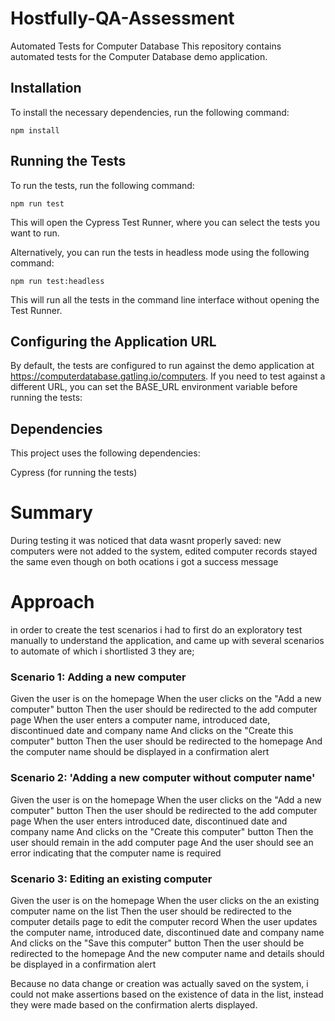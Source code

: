 # Hostfully-QA-Assessment


Automated Tests for Computer Database
This repository contains automated tests for the Computer Database demo application.

## Installation
To install the necessary dependencies, run the following command:


```npm install```

## Running the Tests
To run the tests, run the following command:

```npm run test```

This will open the Cypress Test Runner, where you can select the tests you want to run.

Alternatively, you can run the tests in headless mode using the following command:


```npm run test:headless```

This will run all the tests in the command line interface without opening the Test Runner.

## Configuring the Application URL
By default, the tests are configured to run against the demo application at https://computerdatabase.gatling.io/computers. If you need to test against a different URL, you can set the BASE_URL environment variable before running the tests:


## Dependencies 

This project uses the following dependencies:

Cypress (for running the tests)


# Summary

During testing it was noticed that data wasnt properly saved: new computers were not added to the system, edited computer records stayed the same even though on both ocations i got a success message


# Approach 

in order to create the test scenarios i had to first do an exploratory test manually to understand the application, and came up with several scenarios to automate of which i shortlisted 3 they are;

### Scenario 1: Adding a new computer

Given the user is on the homepage
When the user clicks on the "Add a new computer" button
Then the user should be redirected to the add computer page
When the user enters a computer name, introduced date, discontinued date and company name
And clicks on the "Create this computer" button
Then the user should be redirected to the homepage
And the computer name should be displayed in a confirmation alert

### Scenario 2: 'Adding a new computer without computer name'

Given the user is on the homepage
When the user clicks on the "Add a new computer" button
Then the user should be redirected to the add computer page
When the user enters introduced date, discontinued date and company name
And clicks on the "Create this computer" button
Then the user should remain in the add computer page
And the user should see an error indicating that the computer name is required


### Scenario 3: Editing an existing computer

Given the user is on the homepage
When the user clicks on the an existing computer name on the list
Then the user should be redirected to the computer details page to edit the computer record
When the user updates the computer name, introduced date, discontinued date and company name
And clicks on the "Save this computer" button
Then the user should be redirected to the homepage
And the new computer name and details should be displayed in a confirmation alert


Because no data change or creation was actually saved on the system, i could not make assertions based on the existence of data in the list, instead they were made based on the confirmation alerts displayed.

